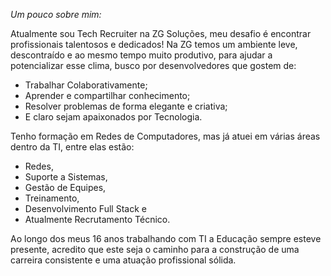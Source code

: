 *Um pouco sobre mim:*

Atualmente sou Tech Recruiter na ZG Soluções, 
meu desafio é encontrar profissionais talentosos e dedicados!
Na ZG temos um ambiente leve, descontraído e ao mesmo tempo muito produtivo,
para ajudar a potencializar esse clima, busco por desenvolvedores que gostem de:
- Trabalhar Colaborativamente;
- Aprender e compartilhar conhecimento;
- Resolver problemas de forma elegante e criativa;
- E claro sejam apaixonados por Tecnologia.

Tenho formação em Redes de Computadores, mas já atuei em várias áreas dentro da TI,
entre elas estão:
- Redes, 
- Suporte a Sistemas, 
- Gestão de Equipes, 
- Treinamento, 
- Desenvolvimento Full Stack e 
- Atualmente Recrutamento Técnico.

Ao longo dos meus 16 anos trabalhando com TI a Educação sempre esteve presente, 
acredito que este seja o caminho para a construção de uma carreira consistente e uma atuação profissional sólida.


